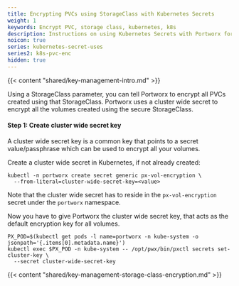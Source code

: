 ```yaml
---
title: Encrypting PVCs using StorageClass with Kubernetes Secrets
weight: 1
keywords: Encrypt PVC, storage class, kubernetes, k8s
description: Instructions on using Kubernetes Secrets with Portworx for encrypting PVCs using StorageClass
noicon: true
series: kubernetes-secret-uses
series2: k8s-pvc-enc
hidden: true
---
```


{{< content "shared/key-management-intro.md" >}}

Using a StorageClass parameter, you can tell Portworx to encrypt all PVCs created using that StorageClass. Portworx uses a cluster wide secret to encrypt all the volumes created using the secure StorageClass.

#### Step 1: Create cluster wide secret key
A cluster wide secret key is a common key that points to a secret value/passphrase which can be used to encrypt all your volumes.

Create a cluster wide secret in Kubernetes, if not already created:

```text
kubectl -n portworx create secret generic px-vol-encryption \
  --from-literal=cluster-wide-secret-key=<value>
```

Note that the cluster wide secret has to reside in the `px-vol-encryption` secret under the `portworx` namespace.

Now you have to give Portworx the cluster wide secret key, that acts as the default encryption key for all volumes.

```text
PX_POD=$(kubectl get pods -l name=portworx -n kube-system -o jsonpath='{.items[0].metadata.name}')
kubectl exec $PX_POD -n kube-system -- /opt/pwx/bin/pxctl secrets set-cluster-key \
  --secret cluster-wide-secret-key
```

{{< content "shared/key-management-storage-class-encryption.md" >}}
